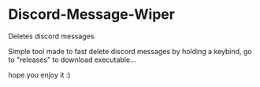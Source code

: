 # Discord-Message-Wiper
Deletes discord messages

Simple tool made to fast delete discord messages by holding a keybind, go to "releases" to download executable...

hope you enjoy it :)
